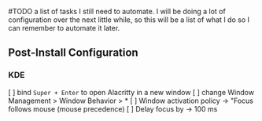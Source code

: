 #TODO
a list of tasks I still need to automate. I will be doing a lot of configuration over the next little while, so this will be a list of what I do
so I can remember to automate it later.

<h2>Post-Install Configuration</h2>
<h3>KDE</h3>

[ ] bind `Super + Enter` to open Alacritty in a new window
[ ] change Window Management > Window Behavior > *
    [ ] Window activation policy -> "Focus follows mouse (mouse precedence)
    [ ] Delay focus by -> 100 ms
